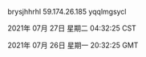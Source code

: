 brysjhhrhl 59.174.26.185 yqqlmgsycl

2021年 07月 27日 星期二 04:32:25 CST

2021年 07月 26日 星期一 20:32:25 GMT
